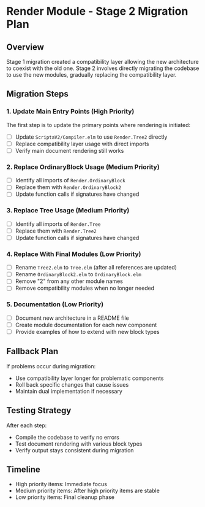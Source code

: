 # Render Module - Stage 2 Migration Plan

## Overview

Stage 1 migration created a compatibility layer allowing the new architecture to coexist with the old one. Stage 2 involves directly migrating the codebase to use the new modules, gradually replacing the compatibility layer.

## Migration Steps

### 1. Update Main Entry Points (High Priority)

The first step is to update the primary points where rendering is initiated:

- [ ] Update `ScriptaV2/Compiler.elm` to use `Render.Tree2` directly
- [ ] Replace compatibility layer usage with direct imports
- [ ] Verify main document rendering still works

### 2. Replace OrdinaryBlock Usage (Medium Priority)

- [ ] Identify all imports of `Render.OrdinaryBlock`
- [ ] Replace them with `Render.OrdinaryBlock2`
- [ ] Update function calls if signatures have changed

### 3. Replace Tree Usage (Medium Priority)

- [ ] Identify all imports of `Render.Tree`
- [ ] Replace them with `Render.Tree2`
- [ ] Update function calls if signatures have changed

### 4. Replace With Final Modules (Low Priority)

- [ ] Rename `Tree2.elm` to `Tree.elm` (after all references are updated)
- [ ] Rename `OrdinaryBlock2.elm` to `OrdinaryBlock.elm`
- [ ] Remove "2" from any other module names
- [ ] Remove compatibility modules when no longer needed

### 5. Documentation (Low Priority)

- [ ] Document new architecture in a README file
- [ ] Create module documentation for each new component
- [ ] Provide examples of how to extend with new block types

## Fallback Plan

If problems occur during migration:
- Use compatibility layer longer for problematic components
- Roll back specific changes that cause issues
- Maintain dual implementation if necessary

## Testing Strategy

After each step:
- Compile the codebase to verify no errors
- Test document rendering with various block types
- Verify output stays consistent during migration

## Timeline

- High priority items: Immediate focus
- Medium priority items: After high priority items are stable
- Low priority items: Final cleanup phase